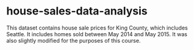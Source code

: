 # house-sales-data-analysis
This dataset contains house sale prices for King County, which includes Seattle. It includes homes sold between May 2014 and May 2015. It was also slightly modified for the purposes of this course. 
